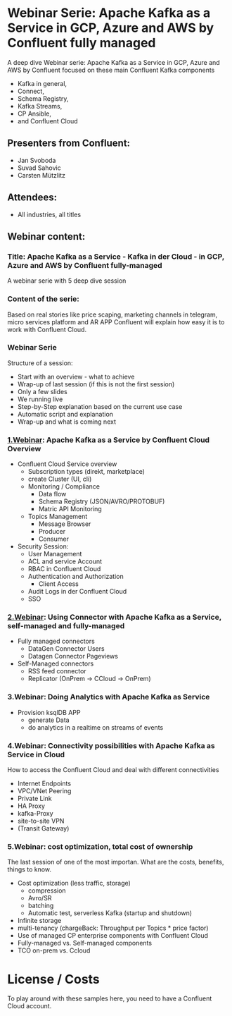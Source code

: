 # Webinar Serie: Apache Kafka as a Service in GCP, Azure and AWS by Confluent fully managed

A deep dive Webinar serie: Apache Kafka as a Service in GCP, Azure and AWS by Confluent
focused on these main Confluent Kafka components
* Kafka in general,
* Connect,
* Schema Registry,
* Kafka Streams,
* CP Ansible,
* and Confluent Cloud

## Presenters from Confluent:
* Jan Svoboda
* Suvad Sahovic
* Carsten Mützlitz

## Attendees:
* All industries, all titles 

## Webinar content:
### Title: Apache Kafka as a Service - Kafka in der Cloud - in GCP, Azure and AWS by Confluent fully-managed
A webinar serie with  5  deep dive session

### Content of the serie:
Based on real stories like price scaping, marketing channels in telegram, micro services platform and AR APP Confluent will explain how easy it is to work with Confluent Cloud.

### Webinar Serie
Structure of a session:
  * Start with an overview - what to achieve
  * Wrap-up of last session (if this is not the first session)
  * Only a few slides
  * We running live
  * Step-by-Step explanation based on the current use case
  * Automatic script and explanation
  * Wrap-up and what is coming next

### [1.Webinar](webinar1/Readme.md): Apache Kafka as a Service by Confluent Cloud Overview
  * Confluent Cloud Service overview
    * Subscription types (direkt, marketplace)
    * create Cluster (UI, cli)
    * Monitoring / Compliance
      * Data flow
      * Schema Registry (JSON/AVRO/PROTOBUF)
      * Matric API Monitoring
    * Topics Management
      * Message Browser
      * Producer   
      * Consumer
  * Security Session:
    * User Management 
    * ACL and service Account
    * RBAC in Confluent Cloud
    * Authentication and Authorization
      * Client Access
    * Audit Logs in der Confluent Cloud
    * SSO

### [2.Webinar](webinar2/Readme.md): Using Connector with Apache Kafka as a Service, self-managed and fully-managed
  * Fully managed connectors
    * DataGen Connector Users
    * Datagen Connector Pageviews
  * Self-Managed connectors
     * RSS feed connector
     * Replicator (OnPrem -> CCloud -> OnPrem)

### 3.Webinar: Doing Analytics with Apache Kafka as Service
  * Provision ksqlDB APP
    * generate Data
    * do analytics in a realtime on streams of events

### 4.Webinar: Connectivity possibilities with Apache Kafka as Service in Cloud
How to access the Confluent Cloud and deal with different connectivities
 * Internet Endpoints
 * VPC/VNet Peering
 * Private Link
 * HA Proxy
 * kafka-Proxy
 * site-to-site VPN
 * (Transit Gateway)

### 5.Webinar: cost optimization, total cost of ownership
The last session of one of the most importan. What are the costs, benefits, things to know.
* Cost optimization (less traffic, storage)
  * compression
  * Avro/SR
  * batching
  * Automatic test, serverless Kafka (startup and shutdown)
* Infinite storage
* multi-tenancy (chargeBack: Throughput per Topics * price factor)
* Use of managed CP enterprise components with Confluent Cloud
* Fully-managed vs. Self-managed components
* TCO on-prem vs. Ccloud

# License / Costs
To play around with these samples here, you need to have a Confluent Cloud account.

